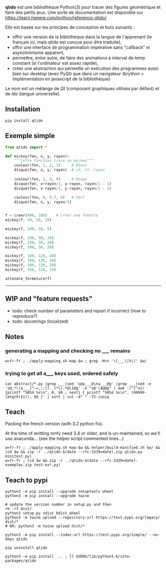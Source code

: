 
**qtido** est une bibliothèque Python(3) pour tracer des figures géométrique et faire des petits jeux.
Une sorte de documentation est disponible sur https://learn.heeere.com/python/reference-qtido/

Elle est basée sur les principes de conception et buts suivants :

- offrir une version de la biblothèque dans la langue de l'apprenant (le français ici, mais qtido est conçue pour être traduite),
- offrir une interface de programmation impérative sans "callback" ni asynchronisme apparent,
- permettre, entre autre, de faire des animations à interval de temp constant (si l'ordinateur est assez rapide),
- créer une abstraction qui permette un exécution des programmes aussi bien sur desktop (avec PyQt) que dans un navigateur (brython + implémentation en javascript de la bibliothèque)

Le nom est un mélange de *Qt* (composant graphiques utilisés par défaut) et de *ido* (langue universelle).

## Installation

~~~
pip install qtido
~~~

## Exemple simple

~~~python
from qtido import *

def mickey(fen, x, y, rayon):
    """Cette fonction trace un mickey"""
    couleur(fen, 1, 1, 1)     # Blanc
    disque(fen, x, y, rayon)  # cX, cY, rayon
    
    couleur(fen, 1, 0, 0)     # Rouge
    disque(fen, x+rayon/2, y-rayon, rayon/2 - 1)
    disque(fen, x-rayon/2, y-rayon, rayon/2 - 1)
    
    couleur(fen, 0, 0.7, 0)   # Vert
    disque(fen, x, y, rayon/5)


f = creer(400, 200)    # créer une fenêtre
mickey(f, 50, 50, 20)

mickey(f, 100, 50, 5)

mickey(f, 200, 50, 20)
mickey(f, 250, 50, 20)
mickey(f, 300, 50, 20)

mickey(f, 100, 120, 40)
mickey(f, 200, 120, 30)
mickey(f, 300, 120, 20)
mickey(f, 350, 120, 10)

attendre_fermeture(f)

~~~


----

## WIP and "feature requests"

- todo: check number of parameters and report if incorrect (how to reproduce?)
- todo: docstrings (localized)


## Notes

### generating a mapping and checking no ___ remains

    w=fr-fr ; ./apply-mapping.sh map-$w ; grep -Hrn '\(___\|%\)' $w/
    
### trying to get all a___ keys used, ordered safely

    cat abstract/*.py |grep ___|sed 's@a___@\na___@g' |grep ___|sed -e 's@.*\(a___[^-=,;:(). ]*\).*@\1@g' -e "s@'\$@@g" | awk '/^[^a]/ {printf "%05d %s\n", 0, $0 ; next} { printf "%05d %s\n", (99999-length($1)), $0 }' | sort | cut -d" " -f2-|uniq

## Teach

Packing the french version (with 3.2 python fix).

At the time of writting mnfy need 3.4 or older, and is un-maintained, so we'll use anaconda... (see the helper script commented lines...)

    w=fr-fr ; ./apply-mapping.sh map-$w && helper/build-minified.sh $w/ && (cd $w && zip -r ../qtido-$(date --rfc-3339=date).zip qtido.py minitest.py)
    w=fr-fr ; (cd $w && zip -r ../qtido-$(date --rfc-3339=date)-exemples.zip test-ex*.py)

## Teach to pypi

~~~
python3 -m pip install --upgrade setuptools wheel
python3 -m pip install --upgrade twine

# update the version number in setup.py and then
rm -rf dist/
python3 setup.py sdist bdist_wheel
python3 -m twine upload --repository-url https://test.pypi.org/legacy/ dist/*
# OR: python3 -m twine upload dist/*

python3 -m pip install --index-url https://test.pypi.org/simple/ --no-deps qtido

pip uninstall qtido

python3 -m pip install  .. ; ll $VENV/lib/python3.6/site-packages/qtido
~~~


